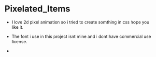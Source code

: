 # Pixelated_Items

- I love 2d pixel animation so i tried to create somthing in css hope you like it. 

- The font i use in this project isnt mine and i dont have commercial use license.

- 
